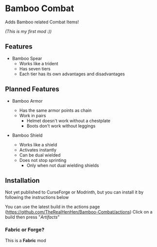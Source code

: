 # Bamboo Combat

Adds Bamboo related Combat Items!

*(This is my first mod :))*

## Features

* Bamboo Spear
  - Works like a trident
  - Has seven tiers
  - Each tier has its own advantages and disadvantages

## Planned Features

* Bamboo Armor
  - Has the same armor points as chain
  - Work in pairs
    - Helmet doesn't work without a chestplate
    - Boots don't work without leggings

* Bamboo Shield
  - Works like a shield
  - Activates instantly
  - Can be dual wielded
  - Does not stop sprinting
    - Only when not dual wielding shields 

## Installation

Not yet published to CurseForge or Modrinth, but you can install it by following the instructions below

You can use the latest build in the actions page (https://github.com/TheRealHenHen/Bamboo-Combat/actions)
Click on a build then press "_Artifacts_"

### Fabric or Forge?
This is a **Fabric** mod
